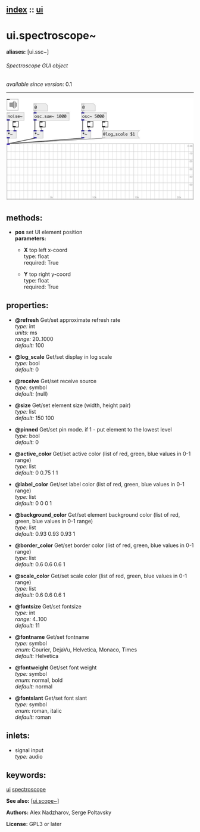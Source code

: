 [index](index.html) :: [ui](category_ui.html)
---

# ui.spectroscope~
**aliases:** [ui.ssc\~]


###### Spectroscope GUI object

*available since version:* 0.1

---




[![example](../examples/img/ui.spectroscope~.jpg)](../examples/pd/ui.spectroscope~.pd)





## methods:

* **pos**
set UI element position<br>
  __parameters:__
  - **X** top left x-coord<br>
    type: float <br>
    required: True <br>

  - **Y** top right y-coord<br>
    type: float <br>
    required: True <br>




## properties:

* **@refresh** 
Get/set approximate refresh rate<br>
_type:_ int<br>
_units:_ ms<br>
_range:_ 20..1000<br>
_default:_ 100<br>

* **@log_scale** 
Get/set display in log scale<br>
_type:_ bool<br>
_default:_ 0<br>

* **@receive** 
Get/set receive source<br>
_type:_ symbol<br>
_default:_ (null)<br>

* **@size** 
Get/set element size (width, height pair)<br>
_type:_ list<br>
_default:_ 150 100<br>

* **@pinned** 
Get/set pin mode. if 1 - put element to the lowest level<br>
_type:_ bool<br>
_default:_ 0<br>

* **@active_color** 
Get/set active color (list of red, green, blue values in 0-1 range)<br>
_type:_ list<br>
_default:_ 0 0.75 1 1<br>

* **@label_color** 
Get/set label color (list of red, green, blue values in 0-1 range)<br>
_type:_ list<br>
_default:_ 0 0 0 1<br>

* **@background_color** 
Get/set element background color (list of red, green, blue values in 0-1 range)<br>
_type:_ list<br>
_default:_ 0.93 0.93 0.93 1<br>

* **@border_color** 
Get/set border color (list of red, green, blue values in 0-1 range)<br>
_type:_ list<br>
_default:_ 0.6 0.6 0.6 1<br>

* **@scale_color** 
Get/set scale color (list of red, green, blue values in 0-1 range)<br>
_type:_ list<br>
_default:_ 0.6 0.6 0.6 1<br>

* **@fontsize** 
Get/set fontsize<br>
_type:_ int<br>
_range:_ 4..100<br>
_default:_ 11<br>

* **@fontname** 
Get/set fontname<br>
_type:_ symbol<br>
_enum:_ Courier, DejaVu, Helvetica, Monaco, Times<br>
_default:_ Helvetica<br>

* **@fontweight** 
Get/set font weight<br>
_type:_ symbol<br>
_enum:_ normal, bold<br>
_default:_ normal<br>

* **@fontslant** 
Get/set font slant<br>
_type:_ symbol<br>
_enum:_ roman, italic<br>
_default:_ roman<br>



## inlets:

* signal input<br>
_type:_ audio





## keywords:

[ui](keywords/ui.html)
[spectroscope](keywords/spectroscope.html)



**See also:**
[\[ui.scope~\]](ui.scope~.html)




**Authors:** Alex Nadzharov, Serge Poltavsky




**License:** GPL3 or later





